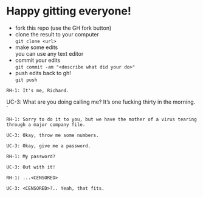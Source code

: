 # Happy gitting everyone!

* fork this repo (use the GH fork button)
* clone the result to your computer  
  `git clone <url>`
* make some edits  
  you can use any text editor
* commit your edits  
  `git commit -am "<describe what did your do>"`
* push edits back to gh!  
  `git push`
  
`RH-1: It's me, Richard.` 

UC-3: What are you doing calling me? It’s one fucking thirty in the morning. ` 

`RH-1: Sorry to do it to you, but we have the mother of a virus tearing through a major company file.`

`UC-3: Okay, throw me some numbers.`
<intense typing>

`UC-3: Okay, give me a password.`

`RH-1: My password?`

`UC-3: Out with it!`

`RH-1: ...<CENSORED>`

`UC-3: <CENSORED>?.. Yeah, that fits.`
